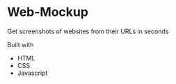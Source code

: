 # Web-Mockup 

Get screenshots of websites from their URLs in seconds

Built with
- HTML
- CSS
- Javascript
